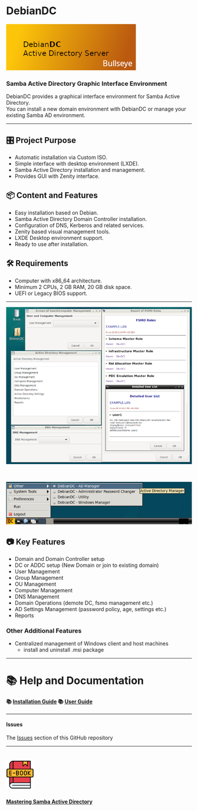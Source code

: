 # DebianDC

![alt text](docs/DebianDC-UserGuide/screenshots/DebianDC_Bullseye_Logo.png "DebianDC Bullseye Logo")

### Samba Active Directory Graphic Interface Environment<br>
DebianDC provides a graphical interface environment for Samba Active Directory.<br>
You can install a new domain environment with DebianDC or manage your existing Samba AD environment.<br>

---

## 🎛️ Project Purpose
- Automatic installation via Custom ISO.
- Simple interface with desktop environment (LXDE).
- Samba Active Directory installation and management.
- Provides GUI with Zenity interface.

## 📦 Content and Features
- Easy installation based on Debian.
- Samba Active Directory Domain Controller installation.
- Configuration of DNS, Kerberos and related services.
- Zenity based visual management tools.
- LXDE Desktop environment support.
- Ready to use after installation.

## 🛠️ Requirements
- Computer with x86_64 architecture.
- Minimum 2 CPUs, 2 GB RAM, 20 GB disk space.
- UEFI or Legacy BIOS support.

---

![alt text](docs/DebianDC-UserGuide/screenshots/DebianDC-Screenshot.png "DebianDC_Desktop")

<br>

![alt text](docs/DebianDC-UserGuide/screenshots/DebianDC-StartMenu.png "DebianDC StartMenu")


## 📷 Key Features
- Domain and Domain Controller setup
- DC or ADDC setup (New Domain or join to existing domain)
- User Management
- Group Management
- OU Management
- Computer Management
- DNS Management
- Domain Operations (demote DC, fsmo management etc.)
- AD Settings Management (password policy, age, settings etc.)
- Reports
### Other Additional Features
- Centralized management of Windows client and host machines
    - install and uninstall .msi package

---

# 📚 Help and Documentation

#### 📚 [Installation Guide](https://github.com/eesmer/DebianDC/blob/master/docs/DebianDC-UserGuide/installation/installation.md)  📚 [User Guide](https://github.com/eesmer/DebianDC/blob/master/docs/DebianDC-UserGuide/DebianDC-UserGuide.md)

---

#### Issues
The [Issues](https://github.com/eesmer/DebianDC/issues) section of this GitHub repository

---

# ![alt text](docs/DebianDC-UserGuide/screenshots/DebianDC-ebook.png "DebianDC Book") <br>
#### [Mastering Samba Active Directory](https://github.com/eesmer/Mastering-SambaActiveDirectory)
